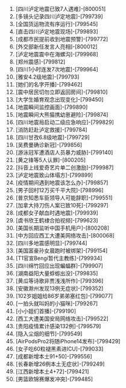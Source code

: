 
1. [四川泸定地震已致7人遇难]-[800051]
1. [多镜头记录四川泸定地震]-[799739]
1. [全国货运物流有序运行]-[799545]
1. [直击四川泸定地震现场]-[799893]
1. [成都市民提前收到地震预警]-[799772]
1. [外交部新任发言人亮相]-[800012]
1. [泸定地震震中在海螺沟]-[799968]
1. [郑州震感]-[799812]
1. [四川1小时连发7次地震]-[799964]
1. [雅安4.2级地震]-[799793]
1. [她们的名字开播]-[799462]
1. [震中居民切勿立即返回房间]-[799810]
1. [大学生婚育观念出现变化]-[799450]
1. [地震瞬间监控画面]-[799890]
1. [地震瞬间大熊猫携幼崽避险]-[799874]
1. [四川地震局启动二级应急响应]-[799829]
1. [消防赶赴泸定救援]-[799784]
1. [四川甘孜6.8级地震]-[799729]
1. [吴费曼确诊新冠]-[799856]
1. [游泳冠军遭酒店人员暴力威胁]-[799140]
1. [黄之锋等5人认罪]-[800205]
1. [抖音上线爱奇艺片单二创激励]-[799987]
1. [泸定地震致山体塌方]-[799899]
1. [疫情期间遇到地震该怎么办]-[799857]
1. [男子回村12万买千平大院]-[798996]
1. [普京知悉车臣领导人可能辞职]-[799551]
1. [加拿大持刀伤人案已致10死]-[799297]
1. [成都女子献血时遇地震]-[799939]
1. [虞书欣王鹤棣合拍视频]-[799623]
1. [美国长期监听中国手机用户]-[800208]
1. [中方回应西工大遭美网络攻击]-[800068]
1. [四川多地震感明显]-[799744]
1. [美国富豪孙女晨跑时被绑架]-[799154]
1. [T1官宣Bengi暂代主教练]-[799934]
1. [四川绵竹回应出现蝙蝠群]-[799907]
1. [湖南益阳大量蜉蝣出没]-[799835]
1. [黄瓜等诗歌非贾浅浅所作]-[799396]
1. [安徽滁州发现13例无症状]-[799352]
1. [102岁姐姐给86岁弟弟塞红包]-[799077]
1. [一拍头就叫妈的小猫咪]-[799267]
1. [小小姐们首播]-[799190]
1. [西工大遭美国安局网络攻击]-[799522]
1. [贵阳疫情累计感染132例]-[799579]
1. [隐入尘烟的细节]-[799549]
1. [AirPodsPro2将随iPhone14发布]-[799429]
1. [女子吃60粒褪黑素进ICU]-[799033]
1. [成都新增本土91+50]-[799556]
1. [长春新增26例本土无症状]-[799249]
1. [江西新增本土4+72]-[799421]
1. [男篮欧锦赛爆发冲突]-[799485]